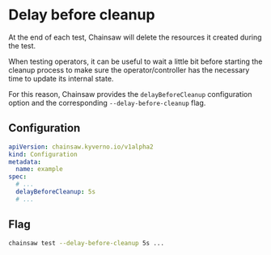 # Delay before cleanup

At the end of each test, Chainsaw will delete the resources it created during the test.

When testing operators, it can be useful to wait a little bit before starting the cleanup process to make sure the operator/controller has the necessary time to update its internal state.

For this reason, Chainsaw provides the `delayBeforeCleanup` configuration option and the corresponding `--delay-before-cleanup` flag.

## Configuration

```yaml
apiVersion: chainsaw.kyverno.io/v1alpha2
kind: Configuration
metadata:
  name: example
spec:
  # ...
  delayBeforeCleanup: 5s
  # ...
```

## Flag

```bash
chainsaw test --delay-before-cleanup 5s ...
```
